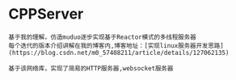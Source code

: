 # CPPServer
    基于我的理解，仿造muduo逐步实现基于Reactor模式的多线程服务器
    每个迭代的版本介绍讲解在我的博客内,博客地址：[实现linux服务器开发思路](https://blog.csdn.net/m0_57408211/article/details/127062135)

    基于该网络库，实现了简易的HTTP服务器,websocket服务器

